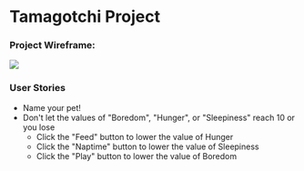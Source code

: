 # Tamagotchi Project

<h3>Project Wireframe:</h3>
<img src="./IMG_7812.jpg" />


<h3>User Stories</h3>
   
- Name your pet!
- Don't let the values of "Boredom", "Hunger", or "Sleepiness" reach 10 or you lose
  - Click the "Feed" button to lower the value of Hunger
  - Click the "Naptime" button to lower the value of Sleepiness
  - Click the "Play" button to lower the value of Boredom
